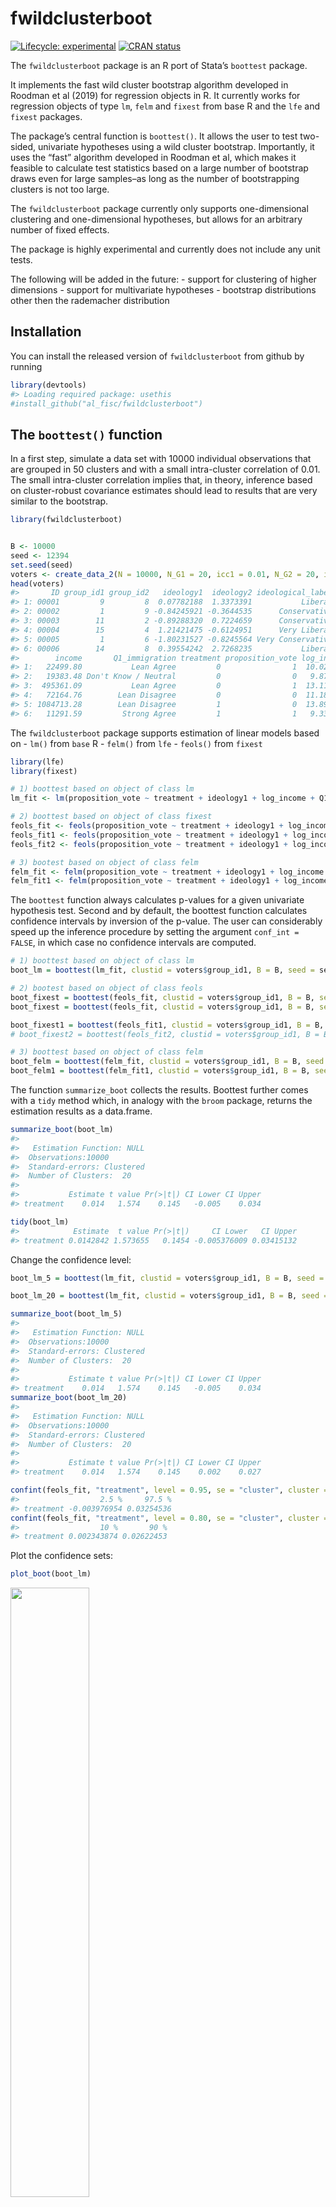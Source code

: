 
<!-- README.md is generated from README.Rmd. Please edit that file -->

# fwildclusterboot

<!-- badges: start -->

[![Lifecycle:
experimental](https://img.shields.io/badge/lifecycle-experimental-orange.svg)](https://www.tidyverse.org/lifecycle/#experimental)
[![CRAN
status](https://www.r-pkg.org/badges/version/fwildclusterboot)](https://CRAN.R-project.org/package=fwildclusterboot)
<!-- badges: end -->

The `fwildclusterboot` package is an R port of Stata’s `boottest`
package.

It implements the fast wild cluster bootstrap algorithm developed in
Roodman et al (2019) for regression objects in R. It currently works for
regression objects of type `lm`, `felm` and `fixest` from base R and the
`lfe` and `fixest` packages.

The package’s central function is `boottest()`. It allows the user to
test two-sided, univariate hypotheses using a wild cluster bootstrap.
Importantly, it uses the “fast” algorithm developed in Roodman et al,
which makes it feasible to calculate test statistics based on a large
number of bootstrap draws even for large samples–as long as the number
of bootstrapping clusters is not too large.

The `fwildclusterboot` package currently only supports one-dimensional
clustering and one-dimensional hypotheses, but allows for an arbitrary
number of fixed effects.

The package is highly experimental and currently does not include any
unit tests.

The following will be added in the future: - support for clustering of
higher dimensions - support for multivariate hypotheses - bootstrap
distributions other then the rademacher distribution

## Installation

You can install the released version of `fwildclusterboot` from github
by running

``` r
library(devtools)
#> Loading required package: usethis
#install_github("al_fisc/fwildclusterboot")
```

## The `boottest()` function

In a first step, simulate a data set with 10000 individual observations
that are grouped in 50 clusters and with a small intra-cluster
correlation of 0.01. The small intra-cluster correlation implies that,
in theory, inference based on cluster-robust covariance estimates should
lead to results that are very similar to the bootstrap.

``` r
library(fwildclusterboot)


B <- 10000
seed <- 12394
set.seed(seed)
voters <- create_data_2(N = 10000, N_G1 = 20, icc1 = 0.01, N_G2 = 20, icc2 = 0.5)
head(voters)
#>       ID group_id1 group_id2   ideology1  ideology2 ideological_label
#> 1: 00001         9         8  0.07782188  1.3373391           Liberal
#> 2: 00002         1         9 -0.84245921 -0.3644535      Conservative
#> 3: 00003        11         2 -0.89288320  0.7224659      Conservative
#> 4: 00004        15         4  1.21421475 -0.6124951      Very Liberal
#> 5: 00005         1         6 -1.80231527 -0.8245564 Very Conservative
#> 6: 00006        14         8  0.39554242  2.7268235           Liberal
#>        income       Q1_immigration treatment proposition_vote log_income
#> 1:   22499.80           Lean Agree         0                1  10.021262
#> 2:   19383.48 Don't Know / Neutral         0                0   9.872176
#> 3:  495361.09           Lean Agree         0                1  13.113042
#> 4:   72164.76        Lean Disagree         0                0  11.186707
#> 5: 1084713.28        Lean Disagree         1                0  13.896826
#> 6:   11291.59         Strong Agree         1                1   9.331813
```

The `fwildclusterboot` package supports estimation of linear models
based on - `lm()` from `base` R - `felm()` from `lfe` - `feols()` from
`fixest`

``` r
library(lfe)
library(fixest)

# 1) boottest based on object of class lm
lm_fit <- lm(proposition_vote ~ treatment + ideology1 + log_income + Q1_immigration , weights = NULL, data = voters)

# 2) boottest based on object of class fixest
feols_fit <- feols(proposition_vote ~ treatment + ideology1 + log_income , fixef = c("Q1_immigration"), weights = NULL, data = voters)
feols_fit1 <- feols(proposition_vote ~ treatment + ideology1 + log_income + Q1_immigration, weights = NULL, data = voters)
feols_fit2 <- feols(proposition_vote ~ treatment + ideology1 + log_income | Q1_immigration, weights = NULL, data = voters)

# 3) bootest based on object of class felm
felm_fit <- felm(proposition_vote ~ treatment + ideology1 + log_income | Q1_immigration | 0 |  group_id1, weights = NULL, data = voters)
felm_fit1 <- felm(proposition_vote ~ treatment + ideology1 + log_income + Q1_immigration, weights = NULL, data = voters)
```

The `boottest` function always calculates p-values for a given
univariate hypothesis test. Second and by default, the boottest function
calculates confidence intervals by inversion of the p-value. The user
can considerably speed up the inference procedure by setting the
argument `conf_int = FALSE`, in which case no confidence intervals are
computed.

``` r
# 1) boottest based on object of class lm
boot_lm = boottest(lm_fit, clustid = voters$group_id1, B = B, seed = seed, param = "treatment", conf_int = TRUE)

# 2) bootest based on object of class feols
boot_fixest = boottest(feols_fit, clustid = voters$group_id1, B = B, seed = seed, param = "treatment", conf_int = TRUE)
boot_fixest = boottest(feols_fit, clustid = voters$group_id1, B = B, seed = seed, param = "treatment", conf_int = TRUE, demean = TRUE)

boot_fixest1 = boottest(feols_fit1, clustid = voters$group_id1, B = B, seed = seed, param = "treatment", conf_int = TRUE, beta = 0, alpha = 0.05)
# boot_fixest2 = boottest(feols_fit2, clustid = voters$group_id1, B = B, seed = seed, param = "treatment", conf_int = TRUE, beta = 0)

# 3) boottest based on object of class felm
boot_felm = boottest(felm_fit, clustid = voters$group_id1, B = B, seed = seed, param = "treatment", conf_int = TRUE)
boot_felm1 = boottest(felm_fit1, clustid = voters$group_id1, B = B, seed = seed, param = "treatment", conf_int = TRUE)
```

The function `summarize_boot` collects the results. Boottest further
comes with a `tidy` method which, in analogy with the `broom` package,
returns the estimation results as a data.frame.

``` r
summarize_boot(boot_lm)
#>  
#>   Estimation Function: NULL
#>  Observations:10000
#>  Standard-errors: Clustered  
#>  Number of Clusters:  20
#> 
#>           Estimate t value Pr(>|t|) CI Lower CI Upper
#> treatment    0.014   1.574    0.145   -0.005    0.034

tidy(boot_lm)
#>            Estimate  t value Pr(>|t|)     CI Lower   CI Upper
#> treatment 0.0142842 1.573655   0.1454 -0.005376009 0.03415132
```

Change the confidence level:

``` r
boot_lm_5 = boottest(lm_fit, clustid = voters$group_id1, B = B, seed = seed, param = "treatment", conf_int = TRUE, beta = 0, alpha = 0.05)

boot_lm_20 = boottest(lm_fit, clustid = voters$group_id1, B = B, seed = seed, param = "treatment", conf_int = TRUE, beta = 0, alpha = 0.20)

summarize_boot(boot_lm_5)
#>  
#>   Estimation Function: NULL
#>  Observations:10000
#>  Standard-errors: Clustered  
#>  Number of Clusters:  20
#> 
#>           Estimate t value Pr(>|t|) CI Lower CI Upper
#> treatment    0.014   1.574    0.145   -0.005    0.034
summarize_boot(boot_lm_20)
#>  
#>   Estimation Function: NULL
#>  Observations:10000
#>  Standard-errors: Clustered  
#>  Number of Clusters:  20
#> 
#>           Estimate t value Pr(>|t|) CI Lower CI Upper
#> treatment    0.014   1.574    0.145    0.002    0.027

confint(feols_fit, "treatment", level = 0.95, se = "cluster", cluster = "group_id1")
#>                  2.5 %     97.5 %
#> treatment -0.003976954 0.03254536
confint(feols_fit, "treatment", level = 0.80, se = "cluster", cluster = "group_id1")
#>                  10 %       90 %
#> treatment 0.002343874 0.02622453
```

Plot the confidence sets:

``` r
plot_boot(boot_lm)
```

<img src="man/figures/README-unnamed-chunk-10-1.png" width="50%" />

## Comparison to `cluster.boot()` from `multiwayvcov`

The `multiwayvcov` package offers an alternative implementation of the
wild bootstrap. As can be seen, `multiwayvcov::cluster.boot()`,
`boottest()` and sandwich standard errors produce similar results:

``` r
library(multiwayvcov)
library(lmtest)
res <- cluster.boot(lm_fit, cluster = voters$group_id1, parallel = TRUE, R = 1000, wild_type = "rademacher")

# 1) results from multiwayvcov
coeftest(lm_fit, res)
#> 
#> t test of coefficients:
#> 
#>                                      Estimate Std. Error t value  Pr(>|t|)    
#> (Intercept)                         0.0318851  0.0295409  1.0794    0.2805    
#> treatment                           0.0142842  0.0091455  1.5619    0.1183    
#> ideology1                           0.1933811  0.0036041 53.6556 < 2.2e-16 ***
#> log_income                         -0.0028942  0.0021191 -1.3658    0.1720    
#> Q1_immigrationDisagree              0.0797053  0.0194414  4.0998 4.168e-05 ***
#> Q1_immigrationLean Disagree         0.2546432  0.0220345 11.5565 < 2.2e-16 ***
#> Q1_immigrationDon't Know / Neutral  0.4845188  0.0213659 22.6772 < 2.2e-16 ***
#> Q1_immigrationLean Agree            0.7561481  0.0159346 47.4533 < 2.2e-16 ***
#> Q1_immigrationAgree                 0.9073336  0.0208381 43.5421 < 2.2e-16 ***
#> Q1_immigrationStrong Agree          0.9772280  0.0191047 51.1513 < 2.2e-16 ***
#> ---
#> Signif. codes:  0 '***' 0.001 '**' 0.01 '*' 0.05 '.' 0.1 ' ' 1

# 2) results from fwildclusterboot
summarize_boot(boot_lm)
#>  
#>   Estimation Function: NULL
#>  Observations:10000
#>  Standard-errors: Clustered  
#>  Number of Clusters:  20
#> 
#>           Estimate t value Pr(>|t|) CI Lower CI Upper
#> treatment    0.014   1.574    0.145   -0.005    0.034
summarize_boot(boot_fixest)
#>  
#>   Estimation Function: NULL
#>  Observations:10000
#>  Standard-errors: Clustered  
#>  Number of Clusters:  20
#> 
#>           Estimate t value Pr(>|t|) CI Lower CI Upper
#> treatment    0.014   1.574    0.145   -0.005    0.034

# 3) sandwich standard errors from fixest
summary(feols_fit, se = "cluster", cluster = "group_id1")
#> OLS estimation, Dep. Var.: proposition_vote
#> Observations: 10,000 
#> Fixed-effects: Q1_immigration: 7
#> Standard-errors: Clustered (group_id1) 
#>             Estimate Std. Error t value  Pr(>|t|)    
#> treatment   0.014284   0.009317  1.5331  0.141729    
#> ideology1   0.193381   0.003603 53.6690 < 2.2e-16 ***
#> log_income -0.002894   0.002134 -1.3563  0.190904    
#> ---
#> Signif. codes:  0 '***' 0.001 '**' 0.01 '*' 0.05 '.' 0.1 ' ' 1
#> Log-likelihood: -3,813.08   Adj. R2: 0.47585 
#>                           R2-Within: 0.23806
```

## Some Tests with 2-way clustering

``` r
library(sandwich)
library(lmtest)

boot_lm = boottest(lm_fit, clustid = ~group_id1 + group_id2, B = B, seed = seed, param = "treatment", conf_int = FALSE)
#> Warning in preprocess.lm(object = object, param = param, clustid = clustid, :
#> You are estimating a model with more than 200 clusters. Are you sure you want to
#> proceed with bootstrap standard errors instead of asymptotic sandwich standard
#> errors? The more clusters in the data, the longer the estimation process.

summarize_boot(boot_lm)
#> Warning in min(object$conf_int): no non-missing arguments to min; returning Inf
#> Warning in max(object$conf_int): no non-missing arguments to max; returning -Inf
#>  
#>   Estimation Function: NULL
#>  Observations:10000
#>  Standard-errors: Clustered  
#>  Number of Clusters:  400
#> 
#>           Estimate  t value Pr(>|t|) CI Lower CI Upper
#> treatment    0.014 29975.56    0.114      Inf     -Inf
vocv <- vcovCL(lm_fit, ~ group_id1 + group_id2)
coeftest(lm_fit, vcov)
#> 
#> t test of coefficients:
#> 
#>                                      Estimate Std. Error t value  Pr(>|t|)    
#> (Intercept)                         0.0318851  0.0445451  0.7158   0.47414    
#> treatment                           0.0142842  0.0070910  2.0144   0.04399 *  
#> ideology1                           0.1933811  0.0045387 42.6073 < 2.2e-16 ***
#> log_income                         -0.0028942  0.0025920 -1.1166   0.26420    
#> Q1_immigrationDisagree              0.0797053  0.0364923  2.1842   0.02897 *  
#> Q1_immigrationLean Disagree         0.2546432  0.0346009  7.3594 1.992e-13 ***
#> Q1_immigrationDon't Know / Neutral  0.4845188  0.0342160 14.1606 < 2.2e-16 ***
#> Q1_immigrationLean Agree            0.7561481  0.0341920 22.1148 < 2.2e-16 ***
#> Q1_immigrationAgree                 0.9073336  0.0345839 26.2357 < 2.2e-16 ***
#> Q1_immigrationStrong Agree          0.9772280  0.0362021 26.9937 < 2.2e-16 ***
#> ---
#> Signif. codes:  0 '***' 0.001 '**' 0.01 '*' 0.05 '.' 0.1 ' ' 1
```

## Benchmark

Results of timing benchmarks of `fwildclusterboot` with `multiwayvcov`
(on 4 cores) with - N = 10000 observations - b = 10000 bootstrap
iterations - n\_g = 50 clusters
